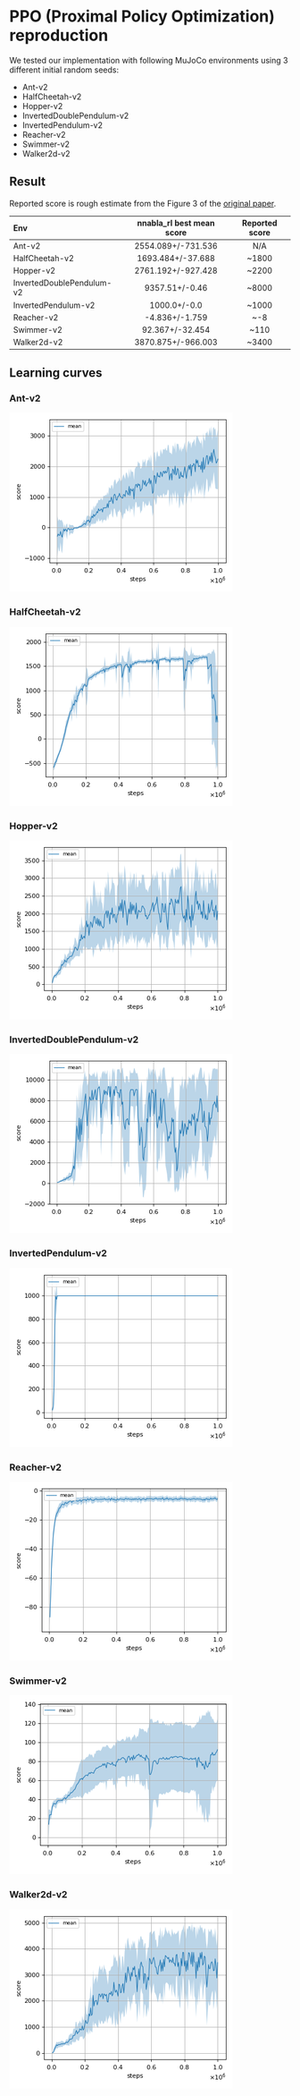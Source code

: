 # PPO (Proximal Policy Optimization) reproduction

We tested our implementation with following MuJoCo environments using 3 different initial random seeds:

- Ant-v2
- HalfCheetah-v2
- Hopper-v2
- InvertedDoublePendulum-v2
- InvertedPendulum-v2
- Reacher-v2
- Swimmer-v2
- Walker2d-v2

## Result

Reported score is rough estimate from the Figure 3 of the [original paper](https://arxiv.org/pdf/1707.06347.pdf).

|Env|nnabla_rl best mean score|Reported score|
|:---|:---:|:---:|
|Ant-v2|2554.089+/-731.536|N/A|
|HalfCheetah-v2|1693.484+/-37.688|~1800|
|Hopper-v2|2761.192+/-927.428|~2200|
|InvertedDoublePendulum-v2|9357.51+/-0.46|~8000|
|InvertedPendulum-v2|1000.0+/-0.0|~1000|
|Reacher-v2|-4.836+/-1.759|~-8|
|Swimmer-v2|92.367+/-32.454|~110|
|Walker2d-v2|3870.875+/-966.003|~3400|

## Learning curves

### Ant-v2

![Ant-v2 Result](reproduction_results/Ant-v2_results/result.png)


### HalfCheetah-v2

![HalfCheetah-v2 Result](reproduction_results/HalfCheetah-v2_results/result.png)

### Hopper-v2

![Hopper-v2 Result](reproduction_results/Hopper-v2_results/result.png)

### InvertedDoublePendulum-v2

![InvertedDoublePendulum-v2 Result](reproduction_results/InvertedDoublePendulum-v2_results/result.png)

### InvertedPendulum-v2

![InvertedPendulum-v2 Result](reproduction_results/InvertedPendulum-v2_results/result.png)

### Reacher-v2

![Reacher-v2 Result](reproduction_results/Reacher-v2_results/result.png)

### Swimmer-v2

![Swimmer-v2 Result](reproduction_results/Swimmer-v2_results/result.png)

### Walker2d-v2

![Walker2d-v2 Result](reproduction_results/Walker2d-v2_results/result.png)


